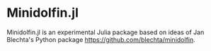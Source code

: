 # Minidolfin.jl

Minidolfin.jl is an experimental Julia package based on ideas of Jan Blechta's
Python package https://github.com/blechta/minidolfin.
